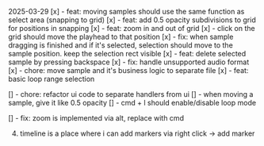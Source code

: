 2025-03-29
[x] - feat: moving samples should use the same function as select area (snapping to grid)
[x] - feat: add 0.5 opacity subdivisions to grid for positions in snapping
[x] - feat: zoom in and out of grid
[x] - click on the grid should move the playhead to that position
[x] - fix: when sample dragging is finished and if it's selected, selection should move to the sample position. keep the selection rect visible
[x] - feat: delete selected sample by pressing backspace
[x] - fix: handle unsupported audio format
[x] - chore: move sample and it's business logic to separate file
[x] - feat: basic loop range selection


[] - chore: refactor ui code to separate handlers from ui
[] - when moving a sample, give it like 0.5 opacity
[] - cmd + l should enable/disable loop mode




[] - fix: zoom is implemented via alt, replace with cmd





4. timeline is a place where i can add markers via right click -> add marker